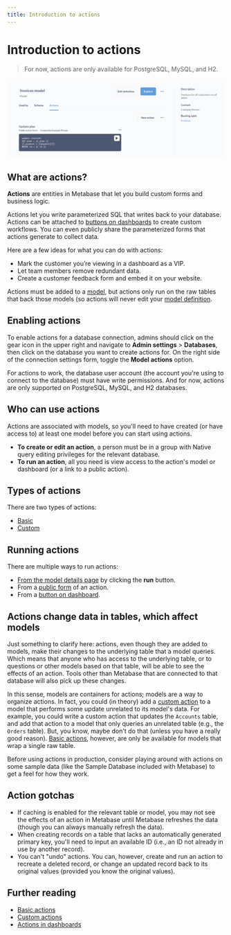 ```yaml
---
title: Introduction to actions
---
```


# Introduction to actions

> For now, actions are only available for PostgreSQL, MySQL, and H2.

![Example action](./images/example-action.png)

## What are actions?

**Actions** are entities in Metabase that let you build custom forms and business logic.

Actions let you write parameterized SQL that writes back to your database. Actions can be attached to [buttons on dashboards](../dashboards/actions.md) to create custom workflows. You can even publicly share the parameterized forms that actions generate to collect data.

Here are a few ideas for what you can do with actions:

- Mark the customer you’re viewing in a dashboard as a VIP.
- Let team members remove redundant data.
- Create a customer feedback form and embed it on your website.

Actions must be added to a [model](../data-modeling/models.md), but actions only run on the raw tables that back those models (so actions will never edit your [model definition](../data-modeling/models.md#edit-a-models-query).

## Enabling actions

To enable actions for a database connection, admins should click on the gear icon in the upper right and navigate to **Admin settings** > **Databases**, then click on the database you want to create actions for. On the right side of the connection settings form, toggle the **Model actions** option.

For actions to work, the database user account (the account you're using to connect to the database) must have write permissions. And for now, actions are only supported on PostgreSQL, MySQL, and H2 databases.

## Who can use actions

Actions are associated with models, so you'll need to have created (or have access to) at least one model before you can start using actions.

- **To create or edit an action**, a person must be in a group with Native query editing privileges for the relevant database.
- **To run an action**, all you need is view access to the action's model or dashboard (or a link to a public action).

## Types of actions

There are two types of actions:

- [Basic](./basic.md)
- [Custom](./custom.md)

## Running actions

There are multiple ways to run actions:

- [From the model details page](../data-modeling/models.md#model-detail-page) by clicking the **run** button.
- From a [public form](./custom.md#make-public) of an action.
- From a [button on dashboard](../dashboards/actions.md).

## Actions change data in tables, which affect models

Just something to clarify here: actions, even though they are added to models, make their changes to the underlying table that a model queries. Which means that anyone who has access to the underlying table, or to questions or other models based on that table, will be able to see the effects of an action. Tools other than Metabase that are connected to that database will also pick up these changes.

In this sense, models are containers for actions; models are a way to organize actions. In fact, you could (in theory) add a [custom action](./custom.md) to a model that performs some update unrelated to its model's data. For example, you could write a custom action that updates the `Accounts` table, and add that action to a model that only queries an unrelated table (e.g., the `Orders` table). But, you know, maybe don't do that (unless you have a really good reason). [Basic actions](./basic.md), however, are only be available for models that wrap a single raw table.

Before using actions in production, consider playing around with actions on some sample data (like the Sample Database included with Metabase) to get a feel for how they work.

## Action gotchas

- If caching is enabled for the relevant table or model, you may not see the effects of an action in Metabase until Metabase refreshes the data (though you can always manually refresh the data).
- When creating records on a table that lacks an automatically generated primary key, you'll need to input an available ID (i.e., an ID not already in use by another record).
- You can't "undo" actions. You can, however, create and run an action to recreate a deleted record, or change an updated record back to its original values (provided you know the original values).

## Further reading

- [Basic actions](./basic.md)
- [Custom actions](./custom.md)
- [Actions in dashboards](../dashboards/actions.md)
